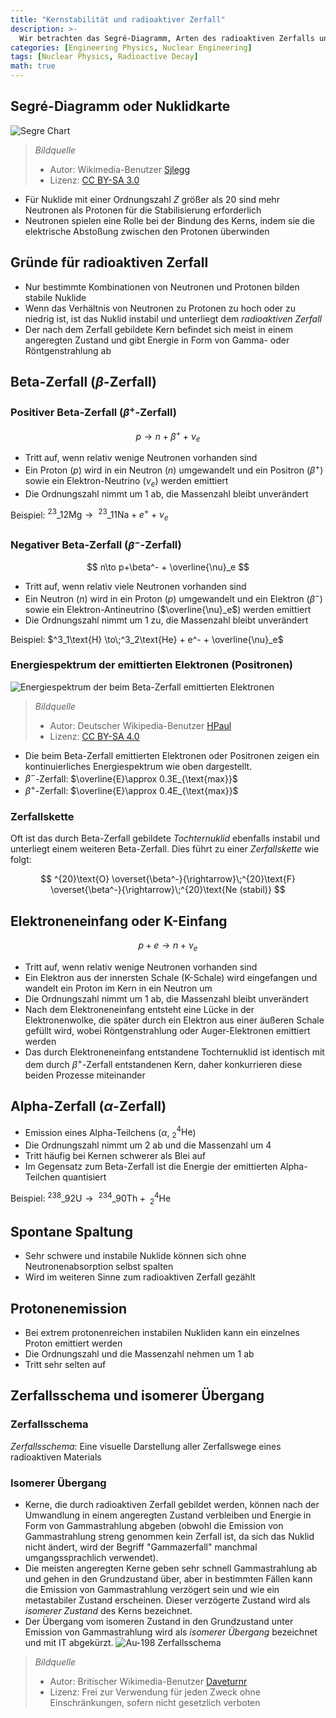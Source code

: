```yaml
---
title: "Kernstabilität und radioaktiver Zerfall"
description: >-
  Wir betrachten das Segré-Diagramm, Arten des radioaktiven Zerfalls und isomere Übergänge.
categories: [Engineering Physics, Nuclear Engineering]
tags: [Nuclear Physics, Radioactive Decay]
math: true
---
```


## Segré-Diagramm oder Nuklidkarte
![Segre Chart](https://upload.wikimedia.org/wikipedia/commons/c/c4/Table_isotopes_en.svg)
> *Bildquelle*
> - Autor: Wikimedia-Benutzer [Sjlegg](https://commons.wikimedia.org/wiki/User:Sjlegg)
> - Lizenz: [CC BY-SA 3.0](https://creativecommons.org/licenses/by-sa/3.0/deed.en)

- Für Nuklide mit einer Ordnungszahl $Z$ größer als 20 sind mehr Neutronen als Protonen für die Stabilisierung erforderlich
- Neutronen spielen eine Rolle bei der Bindung des Kerns, indem sie die elektrische Abstoßung zwischen den Protonen überwinden

## Gründe für radioaktiven Zerfall
- Nur bestimmte Kombinationen von Neutronen und Protonen bilden stabile Nuklide
- Wenn das Verhältnis von Neutronen zu Protonen zu hoch oder zu niedrig ist, ist das Nuklid instabil und unterliegt dem *radioaktiven Zerfall*
- Der nach dem Zerfall gebildete Kern befindet sich meist in einem angeregten Zustand und gibt Energie in Form von Gamma- oder Röntgenstrahlung ab

## Beta-Zerfall ($\beta$-Zerfall)
### Positiver Beta-Zerfall ($\beta^+$-Zerfall)

 $$p \to n+\beta^+ +\nu_e$$
 
- Tritt auf, wenn relativ wenige Neutronen vorhanden sind
- Ein Proton ($p$) wird in ein Neutron ($n$) umgewandelt und ein Positron ($\beta^+$) sowie ein Elektron-Neutrino ($\nu_e$) werden emittiert
- Die Ordnungszahl nimmt um 1 ab, die Massenzahl bleibt unverändert

Beispiel: $^{23}\_{12}\text{Mg} \to\;^{23}\_{11}\text{Na} + e^+ + \nu_e$

### Negativer Beta-Zerfall ($\beta^-$-Zerfall)

$$ n\to p+\beta^- + \overline{\nu}_e $$

- Tritt auf, wenn relativ viele Neutronen vorhanden sind
- Ein Neutron ($n$) wird in ein Proton ($p$) umgewandelt und ein Elektron ($\beta^-$) sowie ein Elektron-Antineutrino ($\overline{\nu}_e$) werden emittiert
- Die Ordnungszahl nimmt um 1 zu, die Massenzahl bleibt unverändert

Beispiel: $^3_1\text{H} \to\;^3_2\text{He} + e^- + \overline{\nu}_e$

### Energiespektrum der emittierten Elektronen (Positronen)
![Energiespektrum der beim Beta-Zerfall emittierten Elektronen](https://upload.wikimedia.org/wikipedia/commons/e/e6/Beta_spectrum_of_RaE.jpg)
> *Bildquelle*
> - Autor: Deutscher Wikipedia-Benutzer [HPaul](https://de.wikipedia.org/wiki/Benutzer:HPaul)
> - Lizenz: [CC BY-SA 4.0](https://creativecommons.org/licenses/by-sa/4.0/deed.en)

- Die beim Beta-Zerfall emittierten Elektronen oder Positronen zeigen ein kontinuierliches Energiespektrum wie oben dargestellt.
- $\beta^-$-Zerfall: $\overline{E}\approx 0.3E_{\text{max}}$
- $\beta^+$-Zerfall: $\overline{E}\approx 0.4E_{\text{max}}$

### Zerfallskette
Oft ist das durch Beta-Zerfall gebildete *Tochternuklid* ebenfalls instabil und unterliegt einem weiteren Beta-Zerfall. Dies führt zu einer *Zerfallskette* wie folgt:

$$ ^{20}\text{O} \overset{\beta^-}{\rightarrow}\;^{20}\text{F} \overset{\beta^-}{\rightarrow}\;^{20}\text{Ne (stabil)} $$ 

## Elektroneneinfang oder K-Einfang

$$ p + e \to n + \nu_e $$

- Tritt auf, wenn relativ wenige Neutronen vorhanden sind
- Ein Elektron aus der innersten Schale (K-Schale) wird eingefangen und wandelt ein Proton im Kern in ein Neutron um
- Die Ordnungszahl nimmt um 1 ab, die Massenzahl bleibt unverändert
- Nach dem Elektroneneinfang entsteht eine Lücke in der Elektronenwolke, die später durch ein Elektron aus einer äußeren Schale gefüllt wird, wobei Röntgenstrahlung oder Auger-Elektronen emittiert werden
- Das durch Elektroneneinfang entstandene Tochternuklid ist identisch mit dem durch $\beta^+$-Zerfall entstandenen Kern, daher konkurrieren diese beiden Prozesse miteinander

## Alpha-Zerfall ($\alpha$-Zerfall)
- Emission eines Alpha-Teilchens ($\alpha$, $^4_2\text{He}$)
- Die Ordnungszahl nimmt um 2 ab und die Massenzahl um 4
- Tritt häufig bei Kernen schwerer als Blei auf
- Im Gegensatz zum Beta-Zerfall ist die Energie der emittierten Alpha-Teilchen quantisiert

Beispiel: $^{238}\_{92}\text{U} \to\;^{234}\_{90}\text{Th} +\; ^4_2\text{He}$

## Spontane Spaltung
- Sehr schwere und instabile Nuklide können sich ohne Neutronenabsorption selbst spalten
- Wird im weiteren Sinne zum radioaktiven Zerfall gezählt

## Protonenemission
- Bei extrem protonenreichen instabilen Nukliden kann ein einzelnes Proton emittiert werden
- Die Ordnungszahl und die Massenzahl nehmen um 1 ab
- Tritt sehr selten auf

## Zerfallsschema und isomerer Übergang
### Zerfallsschema
*Zerfallsschema*: Eine visuelle Darstellung aller Zerfallswege eines radioaktiven Materials

### Isomerer Übergang
- Kerne, die durch radioaktiven Zerfall gebildet werden, können nach der Umwandlung in einem angeregten Zustand verbleiben und Energie in Form von Gammastrahlung abgeben (obwohl die Emission von Gammastrahlung streng genommen kein Zerfall ist, da sich das Nuklid nicht ändert, wird der Begriff "Gammazerfall" manchmal umgangssprachlich verwendet).
- Die meisten angeregten Kerne geben sehr schnell Gammastrahlung ab und gehen in den Grundzustand über, aber in bestimmten Fällen kann die Emission von Gammastrahlung verzögert sein und wie ein metastabiler Zustand erscheinen. Dieser verzögerte Zustand wird als *isomerer Zustand* des Kerns bezeichnet.
- Der Übergang vom isomeren Zustand in den Grundzustand unter Emission von Gammastrahlung wird als *isomerer Übergang* bezeichnet und mit IT abgekürzt.
![Au-198 Zerfallsschema](https://upload.wikimedia.org/wikipedia/commons/0/04/Au-198_Decay_Scheme.svg)
> *Bildquelle*
> - Autor: Britischer Wikimedia-Benutzer [Daveturnr](https://commons.wikimedia.org/wiki/User:Daveturnr)
> - Lizenz: Frei zur Verwendung für jeden Zweck ohne Einschränkungen, sofern nicht gesetzlich verboten
